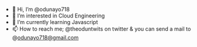 - 👋 Hi, I’m @odunayo718
- 👀 I’m interested in Cloud Engineering
- 🌱 I’m currently learning Javascript
- 📫 How to reach me; @theoduntwits on twitter & you can send a mail to @odunayo718@gmail.com

<!---
odunsii/odunsii is a ✨ special ✨ repository because its `README.md` (this file) appears on your GitHub profile.
You can click the Preview link to take a look at your changes.
--->
